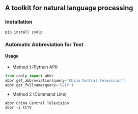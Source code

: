 
## A toolkit for natural language processing

### Installation

```shell script
pip install sonlp
```

### Automatic Abbreviation for Text

#### **Usage** 

* Method 1 (Python API)

```python
from sonlp import abbr
abbr.get_abbreviation(query='China Central Television')
abbr.get_fullname(query='CCTV')
```

* Method 2 (Command Line)

```shell script
abbr China Central Television
abbr -i CCTV
```

